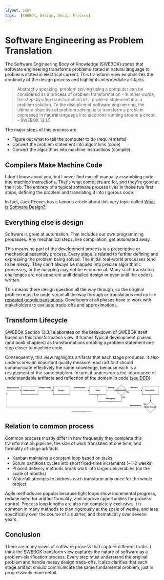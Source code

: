 ```yaml
---
layout: post
tags:  [SWEBOK, Design, Design Process]
---
```


# Software Engineering as Problem Translation

The Software Engineering Body of Knowledge (SWEBOK) states that software engineering transforms problems stated in natural language to problems stated in electrical current. This transform view emphasizes the continuity of the design process and highlights intermediate artifacts.

> Abstractly speaking, problem solving using a computer can be considered as a process of problem transformation - in other words, the step-by-step transformation of a problem statement into a problem solution. To the discipline of software engineering, the ultimate objective of problem solving is to transform a problem expressed in natural language into electrons running around a circuit. - SWEBOK 13.1.5


The major steps of this process are
- Figure out what to tell the computer to do (requirements)
- Convert the problem statement into algorithms (code)
- Convert the algorithms into machine instructions (compile)

## Compilers Make Machine Code
I don't know about you, but I never find myself manually assembling code into machine instructions. That's what compilers are for, and they're good at their job.
The entirety of a typical software process lives in those two first steps, defining the problem and translating it into rigorous code. 

In fact, Jack Reeves has a famous article about this very topic called [What is Software Design?](https://www.developerdotstar.com/mag/articles/reeves_design.html).

## Everything else is design

Software is great at automation. That includes our own programming processes. Any mechanical steps, like compilation, get automated away.

This means no part of the development process is a prescriptive or mechanical assembly process. Every stage is related to further defining and expressing the problem being solved. The initial real-world processes tend to be messy. They can't always be mapped into precise algorithmic processes, or the mapping may not be economical. Many such translation challenges are not apparent until detailed design or even until the code is written.  

This means there design question all the way through, so the original problem must be understood all the way through or translations end up like [repeated google translations](https://www.youtube.com/watch?v=LMkJuDVJdTw&).
Developers at all phases have to work with stakeholders to evaluate trade-offs and approximations.

## Transform Lifecycle

SWEBOK Section 13.3.1 elaborates on the breakdown of SWEBOK itself based on this transformation view. It frames typical development phases (and book chapters) as transformations creating a problem statement one step closer to machine code.

Consequently, this view highlights artifacts that each stage produces. It also underscores an important quality measure: each artifact should communicate effectively the same knowledge, because each is a restatement of the same problem.
In turn, it underscores the importance of understandable artifacts and reflection of the domain in code ([see DDD](https://www.dddcommunity.org/learning-ddd/what_is_ddd/)).

![transform pipeline](../post-media/SWEBOK-transform/transform-pipe.drawio.svg)

## Relation to common process

Common process mostly differ in how frequently they complete this transformation pipeline, the size of work translated at one time, and formality of stage artifacts.
- Kanban maintains a constant loop based on tasks. 
- Scrum partitions cycles into short fixed-time increments (~1-2 weeks) 
- Phased delivery methods break work into larger deliverables (on the scale of months)
- Waterfall attempts to address each transform only once for the whole project 

Agile methods are popular because tight loops show incremental progress, reduce need for artifact formality, and improve opportunities for process control.
Process loop lengths are also not completely exclusive. It is common in many methods to plan rigorously at the scale of weeks, and less specifically over the course of a quarter, and thematically over several years.



## Conclusion

There are many views of software process that capture different truths. I think the SWEBOK transform view captures the nature of software as a problem-clarification process. Every step must understand the original problem and handle messy design trade-offs. It also clarifies that each stage artifact should communicate the same fundamental problem, just in progressively more detail.


<!-- 
(may be nice to have a simple graphic that shows natural language on one side and machine instructions on the other)

- a flat view for showing segments of the transform pipeline
- a circular view to emphasize the iterative nature


I realize that maintenance can have significantly different management, cost, and process characteristics. However, from an intellectual/learning standpoint it is just the same process with more constraints than before.
- I suppose this is why the intro lumps maintenance into the "management" portion of the book



Further Reading: 
- Design of Design
- What is Software Design?


Uncategorized: chaos testing, stress testing, penetration testing, 

Control and management is generally a factor of data and checkpoints from quality and configuration management practices
- SCM gives natural checkpoints
 -->


<!-- 

IDEA: I could make cross-sectional cheatsheets of swebok
- i.e. a sheet that outlines investigational skills across all chapters


What is my blog post lineup?

- Focused concept map 
  - limited to layout and few key ideas. Focused on application view (routine process view)
- Chapter cheat sheets
  - Enumerating key concepts for inclusion in concept map. No need to do for chapters with mostly obvious outlines (most foundations)
  - Requirements
  - Design
  - Construction
  - Testing
  - Quality
  - Config management?
- "Good Enough" target
  - maybe this should be key concepts I've forgotten I had to learn (also include design for verification)
- Concept map -->
